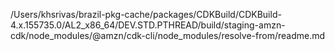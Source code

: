 /Users/khsrivas/brazil-pkg-cache/packages/CDKBuild/CDKBuild-4.x.155735.0/AL2_x86_64/DEV.STD.PTHREAD/build/staging-amzn-cdk/node_modules/@amzn/cdk-cli/node_modules/resolve-from/readme.md